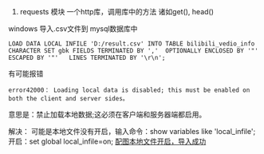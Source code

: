 1. requests 模块 一个http库，调用库中的方法 诸如get(), head()



windows 导入.csv文件到 mysql数据库中
	
	LOAD DATA LOCAL INFILE 'D:/result.csv' INTO TABLE bilibili_vedio_info CHARACTER SET gbk FIELDS TERMINATED BY ','  OPTIONALLY ENCLOSED BY '"' ESCAPED BY '"'   LINES TERMINATED BY '\r\n';

有可能报错

	error42000： Loading local data is disabled; this must be enabled on both the client and server sides。
意思是：禁止加载本地数据;这必须在客户端和服务器端都启用。

解决：
	可能是本地文件没有开启，输入命令：show variables like 'local_infile';
	开启：set global local_infile=on;
[配图本地文件开启，导入成功]()